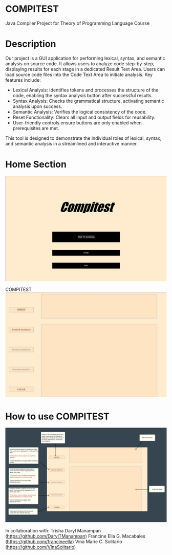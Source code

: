 # COMPITEST
Java Compiler Project for Theory of Programming Language Course

# Description

Our project is a GUI application for performing lexical, syntax, and semantic analysis on source code. It allows users to analyze code step-by-step, displaying results for each stage in a dedicated Result Text Area. Users can load source code files into the Code Text Area to initiate analysis. Key features include:

* Lexical Analysis: Identifies tokens and processes the structure of the code, enabling the syntax analysis button after successful results.
* Syntax Analysis: Checks the grammatical structure, activating semantic analysis upon success.
* Semantic Analysis: Verifies the logical consistency of the code.
* Reset Functionality: Clears all input and output fields for reusability.
* User-friendly controls ensure buttons are only enabled when prerequisites are met.

This tool is designed to demonstrate the individual roles of lexical, syntax, and semantic analysis in a streamlined and interactive manner.

# Home Section
![image](https://github.com/Dareal3sa/compitest/blob/main/images/Compitest%20Home.jpg)

COMPITEST 
![image](https://github.com/Dareal3sa/compitest/blob/main/images/Compitest.jpg)

# How to use COMPITEST
![image](https://github.com/Dareal3sa/compitest/blob/main/images/How%20to%20use%20COMPITEST.jpg)

In collaboration with:
Trisha Daryl Manampan (https://github.com/DarylTManampan)
Francine Ella G. Macabales (https://github.com/francineella)
Vina Marie C. Solitario (https://github.com/VinaSolitario)
